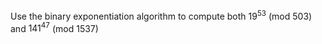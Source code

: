 Use the binary exponentiation algorithm to compute both $19^{53}$ (mod 503) and $141^{47}$ (mod 1537)